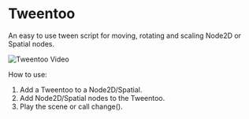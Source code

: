 # Tweentoo
An easy to use tween script for moving, rotating and scaling Node2D or Spatial nodes.

![Tweentoo Video](https://youtu.be/79pTFbRVaZI)

How to use:
1) Add a Tweentoo to a Node2D/Spatial.
2) Add Node2D/Spatial nodes to the Tweentoo.
3) Play the scene or call change().
